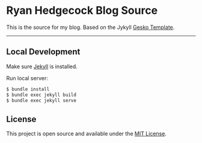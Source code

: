 # Ryan Hedgecock Blog Source

This is the source for my blog. Based on the Jykyll [Gesko Template](https://github.com/P0WEX/Gesko).

---

## Local Development

Make sure [Jekyll](https://jekyllrb.com/docs/installation/) is installed.

Run local server:

```bash
$ bundle install
$ bundle exec jekyll build
$ bundle exec jekyll serve
```

## License

This project is open source and available under the [MIT License](LICENSE.md).

